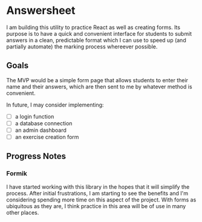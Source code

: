 # Answersheet

I am building this utility to practice React as well as creating forms. Its purpose is to have a quick and convenient interface for students to submit answers in a clean, predictable format which I can use to speed up (and partially automate) the marking process whereever possible.

## Goals

The MVP would be a simple form page that allows students to enter their name and their answers, which are then sent to me by whatever method is convenient.

In future, I may consider implementing:

- [ ] a login function
- [ ] a database connection
- [ ] an admin dashboard
- [ ] an exercise creation form

## Progress Notes

### Formik

I have started working with this library in the hopes that it will simplify the process. After initial frustrations, I am starting to see the benefits and I'm considering spending more time on this aspect of the project. With forms as ubiquitous as they are, I think practice in this area will be of use in many other places.
